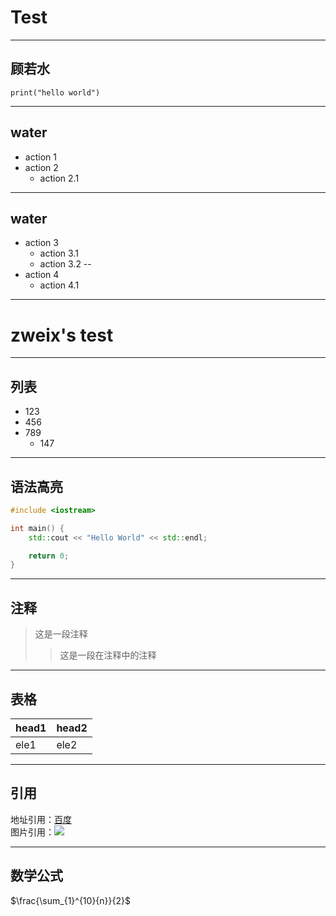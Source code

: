 # Test
---
## 顾若水
```python3
print("hello world")
```
---
## water

- action 1
- action 2
    - action 2.1
----
## water

- action 3
    - action 3.1
    - action 3.2
--
- action 4
    - action 4.1

---

# zweix's test

----

## 列表
+ 123
+ 456
+ 789
  + 147

----

## 语法高亮
```c++
#include <iostream>

int main() {
    std::cout << "Hello World" << std::endl;

    return 0;
}
```

----

## 注释
>这是一段注释
>   >这是一段在注释中的注释

----

## 表格

| head1 | head2 |
|------ | ------|
| ele1  | ele2  |

----

## 引用
地址引用：[百度](https://baidu.com)<br>
图片引用：![](http://jyywiki.cn/pages/OS/img/eniacrun.jpg)

----

## 数学公式
$\frac{\sum_{1}^{10}{n}}{2}$